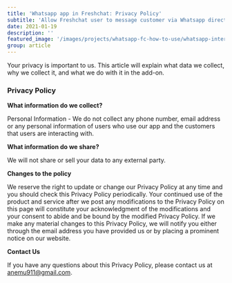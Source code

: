 ```yaml
---
title: 'Whatsapp app in Freshchat: Privacy Policy'
subtitle: 'Allow Freshchat user to message customer via Whatsapp directly'
date: 2021-01-19
description: ''
featured_image: '/images/projects/whatsapp-fc-how-to-use/whatsapp-interface-2.png'
group: article
---
```


Your privacy is important to us. This article will explain what data we collect, why we collect it, and what we do with it in the add-on.

### Privacy Policy

**What information do we collect?**

Personal Information - We do not collect any phone number, email address or any personal information of users who use our app and the customers that users are interacting with.


**What information do we share?**

We will not share or sell your data to any external party.

**Changes to the policy**

We reserve the right to update or change our Privacy Policy at any time and you should check this Privacy Policy periodically. Your continued use of the product and service after we post any modifications to the Privacy Policy on this page will constitute your acknowledgment of the modifications and your consent to abide and be bound by the modified Privacy Policy. If we make any material changes to this Privacy Policy, we will notify you either through the email address you have provided us or by placing a prominent notice on our website.

**Contact Us**

If you have any questions about this Privacy Policy, please contact us at anemu911@gmail.com.
